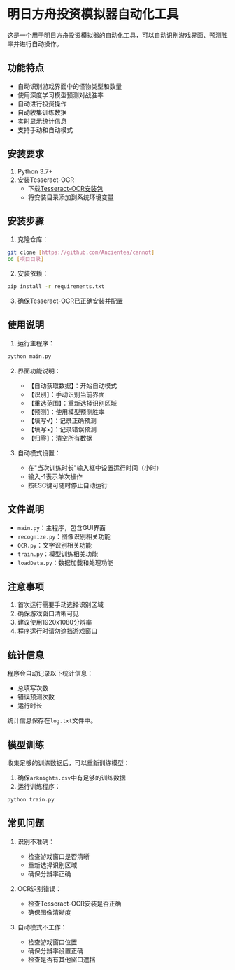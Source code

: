 # 明日方舟投资模拟器自动化工具

这是一个用于明日方舟投资模拟器的自动化工具，可以自动识别游戏界面、预测胜率并进行自动操作。

## 功能特点

- 自动识别游戏界面中的怪物类型和数量
- 使用深度学习模型预测对战胜率
- 自动进行投资操作
- 自动收集训练数据
- 实时显示统计信息
- 支持手动和自动模式

## 安装要求

1. Python 3.7+
2. 安装Tesseract-OCR
    - 下载[Tesseract-OCR安装包](https://github.com/UB-Mannheim/tesseract/wiki)
    - 将安装目录添加到系统环境变量

## 安装步骤

1. 克隆仓库：

```bash
git clone [https://github.com/Ancientea/cannot]
cd [项目目录]
```

2. 安装依赖：

```bash
pip install -r requirements.txt
```

3. 确保Tesseract-OCR已正确安装并配置

## 使用说明

1. 运行主程序：

```bash
python main.py
```

2. 界面功能说明：
    - 【自动获取数据】：开始自动模式
    - 【识别】：手动识别当前界面
    - 【重选范围】：重新选择识别区域
    - 【预测】：使用模型预测胜率
    - 【填写√】：记录正确预测
    - 【填写×】：记录错误预测
    - 【归零】：清空所有数据

3. 自动模式设置：
    - 在"当次训练时长"输入框中设置运行时间（小时）
    - 输入-1表示单次操作
    - 按ESC键可随时停止自动运行

## 文件说明

- `main.py`：主程序，包含GUI界面
- `recognize.py`：图像识别相关功能
- `OCR.py`：文字识别相关功能
- `train.py`：模型训练相关功能
- `loadData.py`：数据加载和处理功能

## 注意事项

1. 首次运行需要手动选择识别区域
2. 确保游戏窗口清晰可见
3. 建议使用1920x1080分辨率
4. 程序运行时请勿遮挡游戏窗口

## 统计信息

程序会自动记录以下统计信息：

- 总填写次数
- 错误预测次数
- 运行时长

统计信息保存在`log.txt`文件中。

## 模型训练

收集足够的训练数据后，可以重新训练模型：

1. 确保`arknights.csv`中有足够的训练数据
2. 运行训练程序：

```bash
python train.py
```

## 常见问题

1. 识别不准确：
    - 检查游戏窗口是否清晰
    - 重新选择识别区域
    - 确保分辨率正确

2. OCR识别错误：
    - 检查Tesseract-OCR安装是否正确
    - 确保图像清晰度

3. 自动模式不工作：
    - 检查游戏窗口位置
    - 确保分辨率设置正确
    - 检查是否有其他窗口遮挡 